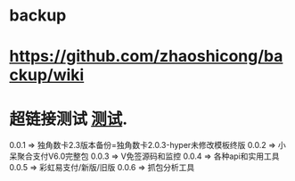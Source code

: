 # backup
# https://github.com/zhaoshicong/backup/wiki
# 超链接测试 [测试](https://pages.github.com/).

0.0.1 => 独角数卡2.3版本备份=独角数卡2.0.3-hyper未修改模板终版
0.0.2 => 小呆聚合支付V6.0完整包
0.0.3 => V免签源码和监控
0.0.4 => 各种api和实用工具
0.0.5 => 彩虹易支付/新版/旧版
0.0.6 => 抓包分析工具
